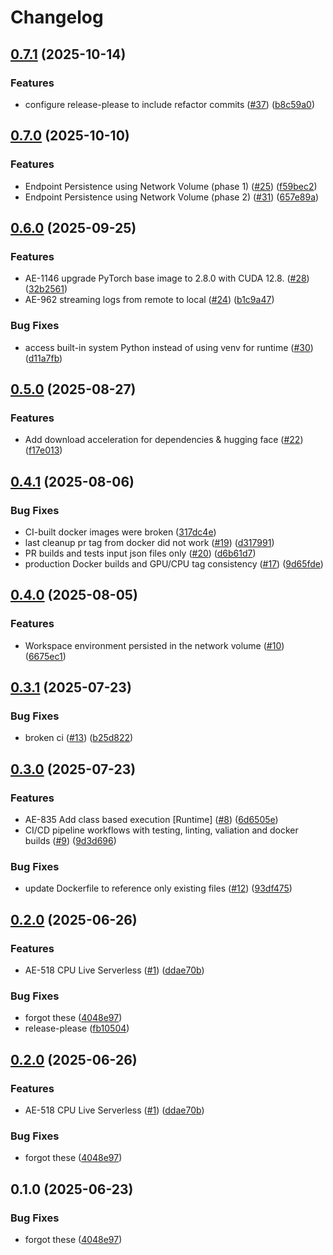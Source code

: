 # Changelog

## [0.7.1](https://github.com/runpod-workers/worker-tetra/compare/v0.7.0...v0.7.1) (2025-10-14)


### Features

* configure release-please to include refactor commits ([#37](https://github.com/runpod-workers/worker-tetra/issues/37)) ([b8c59a0](https://github.com/runpod-workers/worker-tetra/commit/b8c59a0eef5f876a9cbbf524f48f2ce984b2b013))

## [0.7.0](https://github.com/runpod-workers/worker-tetra/compare/v0.6.0...v0.7.0) (2025-10-10)


### Features

* Endpoint Persistence using Network Volume (phase 1) ([#25](https://github.com/runpod-workers/worker-tetra/issues/25)) ([f59bec2](https://github.com/runpod-workers/worker-tetra/commit/f59bec228a93f075a4009bf0b17a3002d496df6e))
* Endpoint Persistence using Network Volume (phase 2) ([#31](https://github.com/runpod-workers/worker-tetra/issues/31)) ([657e89a](https://github.com/runpod-workers/worker-tetra/commit/657e89a91c9e36432d8720d8464179996b4f1e60))

## [0.6.0](https://github.com/runpod-workers/worker-tetra/compare/v0.5.0...v0.6.0) (2025-09-25)


### Features

* AE-1146 upgrade PyTorch base image to 2.8.0 with CUDA 12.8. ([#28](https://github.com/runpod-workers/worker-tetra/issues/28)) ([32b2561](https://github.com/runpod-workers/worker-tetra/commit/32b256182eccafa526dd8a45d1d3a8b2668dc08b))
* AE-962 streaming logs from remote to local ([#24](https://github.com/runpod-workers/worker-tetra/issues/24)) ([b1c9a47](https://github.com/runpod-workers/worker-tetra/commit/b1c9a4743ebf687559ca6542137913c4926f8ce9))


### Bug Fixes

* access built-in system Python instead of using venv for runtime ([#30](https://github.com/runpod-workers/worker-tetra/issues/30)) ([d11a7fb](https://github.com/runpod-workers/worker-tetra/commit/d11a7fba53d8336dd229b34954ca5cee9ec0ce9b))

## [0.5.0](https://github.com/runpod-workers/worker-tetra/compare/v0.4.1...v0.5.0) (2025-08-27)


### Features

* Add download acceleration for dependencies & hugging face ([#22](https://github.com/runpod-workers/worker-tetra/issues/22)) ([f17e013](https://github.com/runpod-workers/worker-tetra/commit/f17e013263605758f17360abe684fa3de8c2f89e))

## [0.4.1](https://github.com/runpod-workers/worker-tetra/compare/v0.4.0...v0.4.1) (2025-08-06)


### Bug Fixes

* CI-built docker images were broken ([317dc4e](https://github.com/runpod-workers/worker-tetra/commit/317dc4ec505f6e6cd59f61974342471a20b46467))
* last cleanup pr tag from docker did not work ([#19](https://github.com/runpod-workers/worker-tetra/issues/19)) ([d317991](https://github.com/runpod-workers/worker-tetra/commit/d3179910dd9febba149afaae3362011b859ee206))
* PR builds and tests input json files only ([#20](https://github.com/runpod-workers/worker-tetra/issues/20)) ([d6b61d7](https://github.com/runpod-workers/worker-tetra/commit/d6b61d7a0c5bd4da546f37757dec4166679fa631))
* production Docker builds and GPU/CPU tag consistency ([#17](https://github.com/runpod-workers/worker-tetra/issues/17)) ([9d65fde](https://github.com/runpod-workers/worker-tetra/commit/9d65fdeb1d4e373cea009cfe09d7d69d60407497))

## [0.4.0](https://github.com/runpod-workers/worker-tetra/compare/v0.3.1...v0.4.0) (2025-08-05)


### Features

* Workspace environment persisted in the network volume  ([#10](https://github.com/runpod-workers/worker-tetra/issues/10)) ([6675ec1](https://github.com/runpod-workers/worker-tetra/commit/6675ec1c52cc453be450684ce49ba4bea0d8ea2b))

## [0.3.1](https://github.com/runpod-workers/worker-tetra/compare/v0.3.0...v0.3.1) (2025-07-23)


### Bug Fixes

* broken ci ([#13](https://github.com/runpod-workers/worker-tetra/issues/13)) ([b25d822](https://github.com/runpod-workers/worker-tetra/commit/b25d8220ef0389dea6a83fd9a4450be459e79244))

## [0.3.0](https://github.com/runpod-workers/worker-tetra/compare/v0.2.0...v0.3.0) (2025-07-23)


### Features

* AE-835 Add class based execution [Runtime] ([#8](https://github.com/runpod-workers/worker-tetra/issues/8)) ([6d6505e](https://github.com/runpod-workers/worker-tetra/commit/6d6505ebdd749dff45dd52cb18b93da9330fe5ab))
* CI/CD pipeline workflows with testing, linting, valiation and docker builds ([#9](https://github.com/runpod-workers/worker-tetra/issues/9)) ([9d3d696](https://github.com/runpod-workers/worker-tetra/commit/9d3d69698238718ab64675b335630caf3c186526))


### Bug Fixes

* update Dockerfile to reference only existing files ([#12](https://github.com/runpod-workers/worker-tetra/issues/12)) ([93df475](https://github.com/runpod-workers/worker-tetra/commit/93df4756bea1c60adae9063cd2426ea230f3b7d5))

## [0.2.0](https://github.com/runpod-workers/worker-tetra/compare/v0.1.1...v0.2.0) (2025-06-26)


### Features

* AE-518 CPU Live Serverless ([#1](https://github.com/runpod-workers/worker-tetra/issues/1)) ([ddae70b](https://github.com/runpod-workers/worker-tetra/commit/ddae70b52e3ba261d2986e6485df6ec6307db368))


### Bug Fixes

* forgot these ([4048e97](https://github.com/runpod-workers/worker-tetra/commit/4048e977fffe46363cdd9baafaea18188b5d9e6f))
* release-please ([fb10504](https://github.com/runpod-workers/worker-tetra/commit/fb10504670459b272e12f49f8f77df23f3c0e8fe))

## [0.2.0](https://github.com/runpod-workers/worker-tetra/compare/v0.1.0...v0.2.0) (2025-06-26)


### Features

* AE-518 CPU Live Serverless ([#1](https://github.com/runpod-workers/worker-tetra/issues/1)) ([ddae70b](https://github.com/runpod-workers/worker-tetra/commit/ddae70b52e3ba261d2986e6485df6ec6307db368))


### Bug Fixes

* forgot these ([4048e97](https://github.com/runpod-workers/worker-tetra/commit/4048e977fffe46363cdd9baafaea18188b5d9e6f))

## 0.1.0 (2025-06-23)


### Bug Fixes

* forgot these ([4048e97](https://github.com/runpod-workers/worker-tetra/commit/4048e977fffe46363cdd9baafaea18188b5d9e6f))

